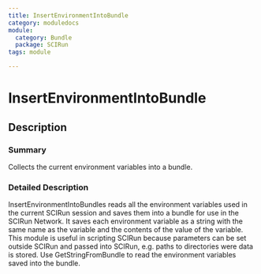 ```yaml
---
title: InsertEnvironmentIntoBundle
category: moduledocs
module:
  category: Bundle
  package: SCIRun
tags: module

---
```


# InsertEnvironmentIntoBundle

## Description

### Summary

Collects the current environment variables into a bundle.

### Detailed Description

InsertEnvironmentIntoBundles reads all the environment variables used in the current SCIRun session and saves them into a bundle for use in the SCIRun Network. It saves each environment variable as a string with the same name as the variable and the contents of the value of the variable. This module is useful in scripting SCIRun because parameters can be set outside SCIRun and passed into SCIRun, e.g. paths to directories were data is stored. Use GetStringFromBundle to read the environment variables saved into the bundle.
